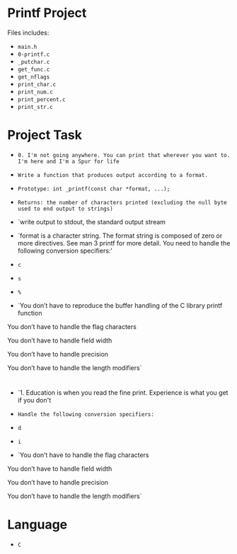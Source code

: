 # Printf Project

Files includes:

- `main.h`
- `0-printf.c`
- `_putchar.c`
- `get_func.c`
- `get_nflags`
- `print_char.c`
- `print_num.c`
- `print_percent.c`
- `print_str.c`

# Project Task
- `0. I'm not going anywhere. You can print that wherever you want to. I'm here and I'm a Spur for life`

- `Write a function that produces output according to a format.`
- `Prototype: int _printf(const char *format, ...);`
- `Returns: the number of characters printed (excluding the null byte used to end output to strings)`
- `write output to stdout, the standard output stream 
- `format is a character string. The format string is composed of zero or more directives. See man 3 printf for more detail. You need to handle the following conversion specifiers:'

- `c`
- `s`
- `%`

- `You don’t have to reproduce the buffer handling of the C library printf function

You don’t have to handle the flag characters

You don’t have to handle field width

You don’t have to handle precision

You don’t have to handle the length modifiers`

#

- `1. Education is when you read the fine print. Experience is what you get if you don't

- `Handle the following conversion specifiers:`

- `d`
- `i`

- `You don’t have to handle the flag characters

You don’t have to handle field width

You don’t have to handle precision

You don’t have to handle the length modifiers`

#

# Language

- `C`
